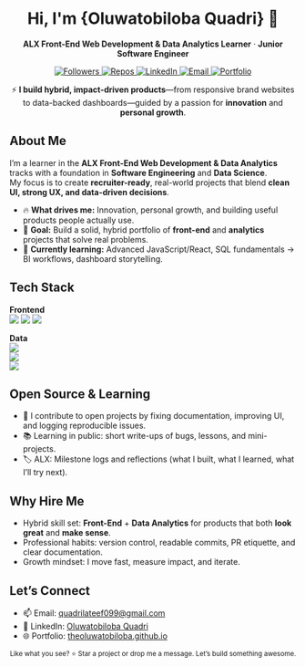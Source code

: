 <!-- =========================================================
  GITHUB PROFILE README — Oluwatobiloba Quadri
  Tip: Replace {placeholders}, delete helper comments, and
  rename images/links to your own.
========================================================= -->

<!-- HERO -->
<div align="center">
  <h1>Hi, I'm {Oluwatobiloba Quadri} 👋</h1>
  <p>
    <strong>ALX Front-End Web Development & Data Analytics Learner</strong> · 
    <strong>Junior Software Engineer</strong>
  </p>

  <!-- Quick badges (replace {username}) -->
  <a href="https://github.com/TheOluwatobiloba">
    <img alt="Followers" src="https://img.shields.io/github/followers/{TheOluwatobiloba}?style=for-the-badge">
  </a>
  <a href="https://github.com/TheOluwatobiloba?tab=repositories">
    <img alt="Repos" src="https://img.shields.io/badge/Repositories-{count_them}-blue?style=for-the-badge">
  </a>
  <a href="https://www.linkedin.com/in/quadrilateefoluwatobilobaquadri">
    <img alt="LinkedIn" src="https://img.shields.io/badge/LinkedIn-Connect-blue?style=for-the-badge&logo=linkedin">
  </a>
  <a href="mailto:quadrilateef099@gmail.com">
    <img alt="Email" src="https://img.shields.io/badge/Email-Contact%20Me-success?style=for-the-badge&logo=gmail">
  </a>
  <a href="theoluwatobiloba.github.io">
    <img alt="Portfolio" src="https://img.shields.io/badge/Portfolio-Visit-black?style=for-the-badge&logo=vercel">
  </a>
</div>

<!-- VALUE PROP / TL;DR -->
<p align="center">
  ⚡ <strong>I build hybrid, impact-driven products</strong>—from responsive brand websites to data-backed dashboards—guided by 
  a passion for <strong>innovation</strong> and <strong>personal growth</strong>.
</p>

<!-- ABOUT -->
## About Me

I’m a learner in the **ALX Front-End Web Development & Data Analytics** tracks with a foundation in **Software Engineering** and **Data Science**.  
My focus is to create **recruiter-ready**, real-world projects that blend **clean UI, strong UX, and data-driven decisions**.

- 🔥 **What drives me:** Innovation, personal growth, and building useful products people actually use.  
- 🎯 **Goal:** Build a solid, hybrid portfolio of **front-end** and **analytics** projects that solve real problems.  
- 🌱 **Currently learning:** Advanced JavaScript/React, SQL fundamentals → BI workflows, dashboard storytelling.

<!-- SKILLS -->
<!-- ## Tech Stack -->

<!-- Keep this list tight, curated, and truthful -->
<!-- **Frontend:** HTML5, CSS3 (Flex/Grid), JavaScript (ES6+), React (in-progress), WordPress (Elementor)  
**Data:** SQL (MySQL/PostgreSQL), Excel, Power BI (learning), Tableau (learning)  
**Tools:** Git & GitHub, Figma, VS Code, Microsft Excel, MySQL Workbench  
**Concepts:** Responsive Design, Accessibility, Data Cleaning, Exploratory Analysis, KPI Design -->

## Tech Stack  

**Frontend**  
<img src="https://img.shields.io/badge/HTML5-E34F26?logo=html5&logoColor=fff" /> 
<img src="https://img.shields.io/badge/CSS3-1572B6?logo=css3&logoColor=fff" /> 
<img src="https://img.shields.io/badge/JavaScript-F7DF1E?logo=javascript&logoColor=000" />  

**Data**  
<img src="https://img.shields.io/badge/SQL-336791?logo=postgresql&logoColor=fff" />  
<img src="https://img.shields.io/badge/Excel-217346?logo=microsoft-excel&logoColor=fff" />  
<img src="https://img.shields.io/badge/PowerBI-F2C811?logo=power-bi&logoColor=000" />  


<!-- PROJECTS: WEB -->
<!--## Featured Web Projects (Front-End)-->

<!-- Repeat the card block for each project -->
<div align="left">

<!-- ### 1) {Personal Portfolio Website} — <a href="{live-url}">Live</a> · <a href="{repo-url}">Repo</a>
- Built with **HTML/CSS/JS** (or React) and deployed on **{Vercel/Netlify}**  
- Highlights: Mobile-first, semantic HTML, performance score {xx} on Lighthouse  
- Role: Design → Dev → Deploy | **What I learned:** {state management, form validation, etc.} -->

<!-- ### 2) {Brand Website for {Client/Concept}} — <a href="{live-url}">Live</a> · <a href="{repo-url}">Repo</a>
- Stack: **WordPress (Elementor)** + Custom CSS  
- Highlights: Components library, reusable sections, speed optimization  
- Impact: {e.g., +40% time-on-page or clearer conversion path} -->

<!-- ### 3) {Fashion Brand Lookbook} — <a href="{live-url}">Live</a> · <a href="{repo-url}">Repo</a>
- Responsive grid, product cards, and collection pages  
- {Optional: add a tiny Loom demo link}
</div> -->

<!-- DATA CASE STUDIES -->
<!-- ## Data Analytics Case Studies -->

<!-- Use collapsible sections to keep it tidy -->
<!-- <details>
  <summary><strong>Retail Sales Analytics (End-to-End)</strong> — SQL · Excel · Power BI</summary>

  **Problem:** Understand sales performance and inventory efficiency for a retail business.  
  **Process:**  
  1. Data Import & Cleaning (missing values, types, outliers)  
  2. SQL Analysis (top SKUs, RFM segmentation, cohort retention)  
  3. KPI Dashboard (Revenue, AOV, Sell-through, Stock-out rate)  
  4. Insights & Actions (discounts, replenishment, bundling)

  **Links:**  
  - Repo: {repo-url}  
  - SQL Scripts: {scripts-folder-url}  
  - Dashboard: {published-powerbi-or-pdf-url}

  **Results:**  
  - {Sample: Identified 18% revenue lift potential via seasonal bundle strategy.}
</details>

<details>
  <summary><strong>Customer Churn Prediction</strong> — SQL · Excel · (Optional) Python</summary>

  **Objective:** Identify churn drivers and propose retention strategies.  
  **Steps:** Feature engineering, churn rate by segment, survival/tenure analysis, dashboard.  
  **Deliverables:** Clean dataset, EDA notebook (optional), metric report, BI dashboard.

  **Links:** Repo: {repo-url} · Dashboard: {bi-link}

  **Outcome:** {e.g., Prioritized 3 interventions to reduce churn by 6–10%.}
</details>

<details>
  <summary><strong>Finance Performance Tracking</strong> — KPI Scorecard</summary>

  **Scope:** Revenue trends, operating margin, CAC/LTV, channel ROI.  
  **Approach:** SQL queries + curated metrics + Power BI dashboard.  
  **Artifacts:** SQL, data dictionary, dashboard, executive summary.

  **Impact:** {e.g., Exposed low-ROI channel; reallocation improved ROI by 12%.}
</details> -->

<!-- OPEN SOURCE -->
## Open Source & Learning

- 🧩 I contribute to open projects by fixing documentation, improving UI, and logging reproducible issues.  
- 📚 Learning in public: short write-ups of bugs, lessons, and mini-projects.  
- 🏷️ ALX: Milestone logs and reflections (what I built, what I learned, what I’ll try next).

<!-- ACTIVITY: GITHUB WIDGETS -->
<!-- ## GitHub at a Glance-->

<!-- Replace {your-github-username} everywhere below -->
<!-- <p>
  <img src="https://github-readme-stats.vercel.app/api?username={TheOluwatobiloba}&show_icons=true" alt="GitHub stats">
</p>
<p>
  <img src="https://github-readme-streak-stats.herokuapp.com/?user={TheOluwatobiloba}" alt="GitHub streak">
</p>
<p>
  <img src="https://github-readme-stats.vercel.app/api/top-langs/?username={TheOluwatobiloba}&layout=compact" alt="Top languages">
</p> -->

<!-- HIRING MANAGER SECTION -->
## Why Hire Me

- Hybrid skill set: **Front-End** + **Data Analytics** for products that both **look great** and **make sense**.  
- Professional habits: version control, readable commits, PR etiquette, and clear documentation.  
- Growth mindset: I move fast, measure impact, and iterate.

<!-- CONTACT -->
## Let’s Connect

- 📫 Email: <a href="mailto:{quadrilateef099@gmail.com}">quadrilateef099@gmail.com</a>  
- 💼 LinkedIn: <a href="https://www.linkedin.com/in/quadrilateefoluwatobilobaquadri/">Oluwatobiloba Quadri</a>  
- 🌐 Portfolio: <a href="theoluwatobiloba.github.io">theoluwatobiloba.github.io</a>
<!-- - 📝 Blog: <a href="{your-blog-or-Hashnode}">{Blog Name}</a>  -->

<!-- NEXT UP / ROADMAP -->
<!-- ## Roadmap (Next 60–90 Days)

- Build: **Portfolio site v2** (React + router + forms + accessibility pass)  
- Ship: **Retail Sales BI dashboard** (Power BI + storytelling)  
- Explore: **Customer churn** case study (+ optional ML baseline)  
- Improve: CSS architecture (BEM/utility), Git branching, dashboard UX patterns -->

<!-- FOOTER CTA -->
<div align="center">
  <sub>Like what you see? ⭐ Star a project or drop me a message. Let’s build something awesome.</sub>
</div>
